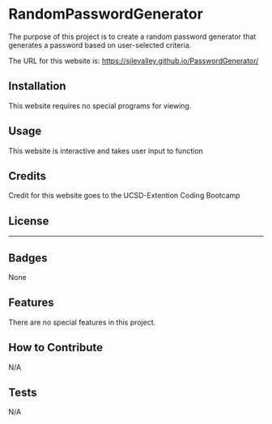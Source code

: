 # RandomPasswordGenerator

The purpose of this project is to create a random password generator that generates a password based on user-selected criteria.

The URL for this website is: https://sjlevalley.github.io/PasswordGenerator/

## Installation

This website requires no special programs for viewing.

## Usage

This website is interactive and takes user input to function

## Credits

Credit for this website goes to the UCSD-Extention Coding Bootcamp

## License

---

## Badges

None

## Features

There are no special features in this project.

## How to Contribute

N/A

## Tests

N/A
